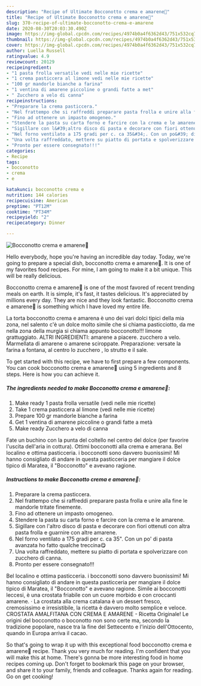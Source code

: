 ```yaml
---
description: "Recipe of Ultimate Bocconotto crema e amarene🍒"
title: "Recipe of Ultimate Bocconotto crema e amarene🍒"
slug: 370-recipe-of-ultimate-bocconotto-crema-e-amarene
date: 2020-08-30T20:03:30.490Z
image: https://img-global.cpcdn.com/recipes/4974b0a4f6362d43/751x532cq70/bocconotto-crema-e-amarene🍒-recipe-main-photo.jpg
thumbnail: https://img-global.cpcdn.com/recipes/4974b0a4f6362d43/751x532cq70/bocconotto-crema-e-amarene🍒-recipe-main-photo.jpg
cover: https://img-global.cpcdn.com/recipes/4974b0a4f6362d43/751x532cq70/bocconotto-crema-e-amarene🍒-recipe-main-photo.jpg
author: Luella Russell
ratingvalue: 4.9
reviewcount: 20129
recipeingredient:
- "1 pasta frolla versatile vedi nelle mie ricette"
- "1 crema pasticcera al limone vedi nelle mie ricette"
- "100 gr mandorle bianche a farina"
- "1 ventina di amarene piccoline o grandi fatte a met"
- " Zucchero a velo di canna"
recipeinstructions:
- "Preparare la crema pasticcera."
- "Nel frattempo che si raffreddi preparare pasta frolla e unire alla fine le mandorle tritate finemente."
- "Fino ad ottenere un impasto omogeneo."
- "Stendere la pasta su carta forno e farcire con la crema e le amarene."
- "Sigillare con l&#39;altro disco di pasta e decorare con fiori ottenuti con altra pasta frolla e guarnire con altre amarene."
- "Nel forno ventilato a 175 gradi per c. ca 35&#34;. Con un po&#39; di pasta avanzata ho fatto qualche treccina😋"
- "Una volta raffreddato, mettere su piatto di portata e spolverizzare con zucchero di canna."
- "Pronto per essere consegnato!!!"
categories:
- Recipe
tags:
- bocconotto
- crema
- e

katakunci: bocconotto crema e 
nutrition: 144 calories
recipecuisine: American
preptime: "PT12M"
cooktime: "PT34M"
recipeyield: "2"
recipecategory: Dinner

---
```



![Bocconotto crema e amarene🍒](https://img-global.cpcdn.com/recipes/4974b0a4f6362d43/751x532cq70/bocconotto-crema-e-amarene🍒-recipe-main-photo.jpg)

Hello everybody, hope you're having an incredible day today. Today, we're going to prepare a special dish, bocconotto crema e amarene🍒. It is one of my favorites food recipes. For mine, I am going to make it a bit unique. This will be really delicious.

Bocconotto crema e amarene🍒 is one of the most favored of recent trending meals on earth. It is simple, it's fast, it tastes delicious. It's appreciated by millions every day. They are nice and they look fantastic. Bocconotto crema e amarene🍒 is something which I have loved my entire life.

La torta bocconotto crema e amarena è uno dei vari dolci tipici della mia zona, nel salento c&#39;è un dolce molto simile che si chiama pasticciotto, da me nella zona della murgia si chiama appunto bocconotto!!! limone grattuggiato. ALTRI INGREDIENTI: amarene a piacere. zucchero a velo. Marmellata di amarene o amarene sciroppate. Preparazione: versate la farina a fontana, al centro lo zucchero , lo strutto e il sale.


To get started with this recipe, we have to first prepare a few components. You can cook bocconotto crema e amarene🍒 using 5 ingredients and 8 steps. Here is how you can achieve it.

<!--inarticleads1-->

##### The ingredients needed to make Bocconotto crema e amarene🍒:

1. Make ready 1 pasta frolla versatile (vedi nelle mie ricette)
1. Take 1 crema pasticcera al limone (vedi nelle mie ricette)
1. Prepare 100 gr mandorle bianche a farina
1. Get 1 ventina di amarene piccoline o grandi fatte a metà
1. Make ready  Zucchero a velo di canna


Fate un buchino con la punta del coltello nel centro del dolce (per favorire l&#39;uscita dell&#39;aria in cottura). Ottimi bocconotti alla crema e amerana. Bel localino e ottima pasticceria. i bocconotti sono davvero buonissimi! Mi hanno consigliato di andare in questa pasticceria per mangiare il dolce tipico di Maratea, il &#34;Bocconotto&#34; e avevano ragione. 

<!--inarticleads2-->

##### Instructions to make Bocconotto crema e amarene🍒:

1. Preparare la crema pasticcera.
1. Nel frattempo che si raffreddi preparare pasta frolla e unire alla fine le mandorle tritate finemente.
1. Fino ad ottenere un impasto omogeneo.
1. Stendere la pasta su carta forno e farcire con la crema e le amarene.
1. Sigillare con l&#39;altro disco di pasta e decorare con fiori ottenuti con altra pasta frolla e guarnire con altre amarene.
1. Nel forno ventilato a 175 gradi per c. ca 35&#34;. Con un po&#39; di pasta avanzata ho fatto qualche treccina😋
1. Una volta raffreddato, mettere su piatto di portata e spolverizzare con zucchero di canna.
1. Pronto per essere consegnato!!!


Bel localino e ottima pasticceria. i bocconotti sono davvero buonissimi! Mi hanno consigliato di andare in questa pasticceria per mangiare il dolce tipico di Maratea, il &#34;Bocconotto&#34; e avevano ragione. Simile ai bocconotti leccesi, è una crostata friabile con un cuore morbido e con croccanti amarene. · La crostata alla crema catalana è un dessert fresco, cremosissimo e irresistibile, la ricetta è davvero molto semplice e veloce. CROSTATA AMALFITANA CON CREMA E AMARENE - Ricetta Originale! Le origini del bocconotto o boconotto non sono certe ma, secondo la tradizione popolare, nasce tra la fine del Settecento e l&#39;inizio dell&#39;Ottocento, quando in Europa arriva il cacao. 

So that's going to wrap it up with this exceptional food bocconotto crema e amarene🍒 recipe. Thank you very much for reading. I'm confident that you will make this at home. There's gonna be more interesting food in home recipes coming up. Don't forget to bookmark this page on your browser, and share it to your family, friends and colleague. Thanks again for reading. Go on get cooking!
